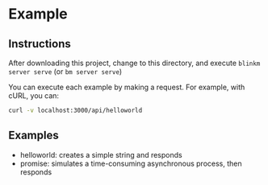 # Example


## Instructions

After downloading this project,
change to this directory,
and execute `blinkm server serve` (or `bm server serve`)

You can execute each example by making a request.
For example, with cURL, you can:

```sh
curl -v localhost:3000/api/helloworld
```

## Examples

-   helloworld: creates a simple string and responds
-   promise: simulates a time-consuming asynchronous process, then responds
